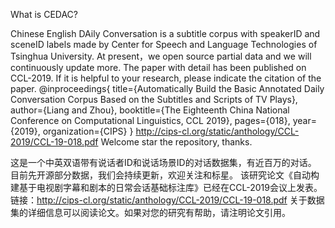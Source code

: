 What is CEDAC?

Chinese English DAily Conversation is a subtitle corpus with speakerID and sceneID labels made by Center for Speech and Language Technologies of Tsinghua University.
At present，we open source partial data and we will continuously update more.
The paper with detail has been published on CCL-2019. 
If it is helpful to your research, please indicate the citation of the paper.
@inproceedings{
  title={Automatically Build the Basic Annotated Daily Conversation Corpus Based on the Subtitles and Scripts of TV Plays},
  author={Liang and Zhou},
  booktitle={The Eighteenth China National Conference on Computational Linguistics, CCL 2019},
  pages={018},
  year={2019},
  organization={CIPS}
}
http://cips-cl.org/static/anthology/CCL-2019/CCL-19-018.pdf
Welcome star the repository, thanks.

这是一个中英双语带有说话者ID和说话场景ID的对话数据集，有近百万的对话。
目前先开源部分数据，我们会持续更新，欢迎关注和标星。
该研究论文《自动构建基于电视剧字幕和剧本的日常会话基础标注库》已经在CCL-2019会议上发表。
链接：http://cips-cl.org/static/anthology/CCL-2019/CCL-19-018.pdf
关于数据集的详细信息可以阅读论文。如果对您的研究有帮助，请注明论文引用。
